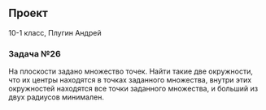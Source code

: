## Проект


10-1 класс, Плугин Андрей


### Задача №26

На плоскости задано множество точек. 
Найти такие две окружности, что их центры 
находятся в точках заданного множества, внутри
этих окружностей находятся все точки заданного 
множества, и больший из двух радиусов минимален.